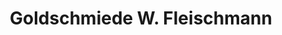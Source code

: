 ---
title: "Goldschmiede W. Fleischmann"
url: /winterthur/goldschmiede-w-fleischmann/
shop: Schmuck
---